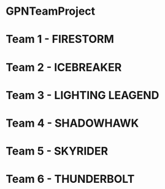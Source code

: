 # GPNTeamProject

# Team 1 - FIRESTORM


# Team 2 - ICEBREAKER


# Team 3 - LIGHTING LEAGEND


# Team 4 - SHADOWHAWK


# Team 5 - SKYRIDER


# Team 6 - THUNDERBOLT
